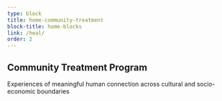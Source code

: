 ```yaml
---
type: block
title: home-community-treatment
block-title: home-blocks
link: /heal/
order: 2
---
```


## Community Treatment Program

Experiences of meaningful human connection across cultural and socio-economic boundaries